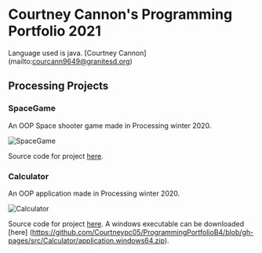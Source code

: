 # Courtney Cannon's Programming Portfolio 2021
Language used is java. [Courtney Cannon] (mailto:courcann9649@granitesd.org)

## Processing Projects

### SpaceGame

An OOP Space shooter game made in Processing winter 2020. 

![SpaceGame]() 

Source code for project [here](https://github.com/Courtneypc05/ProgrammingPortfolioB4/tree/gh-pages/src/SpaceGame).

### Calculator

An OOP application made in Processing winter 2020. 

![Calculator](https://github.com/Courtneypc05/ProgrammingPortfolioB4/blob/gh-pages/images/Calculator.png?raw=true) 

Source code for project [here](https://github.com/Courtneypc05/ProgrammingPortfolioB4/tree/gh-pages/src/Calculator). A windows executable can be downloaded [here] (https://github.com/Courtneypc05/ProgrammingPortfolioB4/blob/gh-pages/src/Calculator/application.windows64.zip). 

